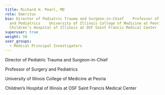 ```yaml
---
title: Richard H. Pearl, MD
role: Emeritus
bio: Director of Pediatric Trauma and Surgeon-in-Chief    Professor of Surgery
  and Pediatrics    University of Illinois College of Medicine at Peoria <br />
  Children’s Hospital of Illinois at OSF Saint Francis Medical Center
superuser: true
weight: 50
user_groups:
  - Medical Principal Investigators
---
```

<!--StartFragment-->

Director of Pediatric Trauma and Surgeon-in-Chief



Professor of Surgery and Pediatrics



University of Illinois College of Medicine at Peoria



Children’s Hospital of Illinois at OSF Saint Francis Medical Center



<!--EndFragment-->
